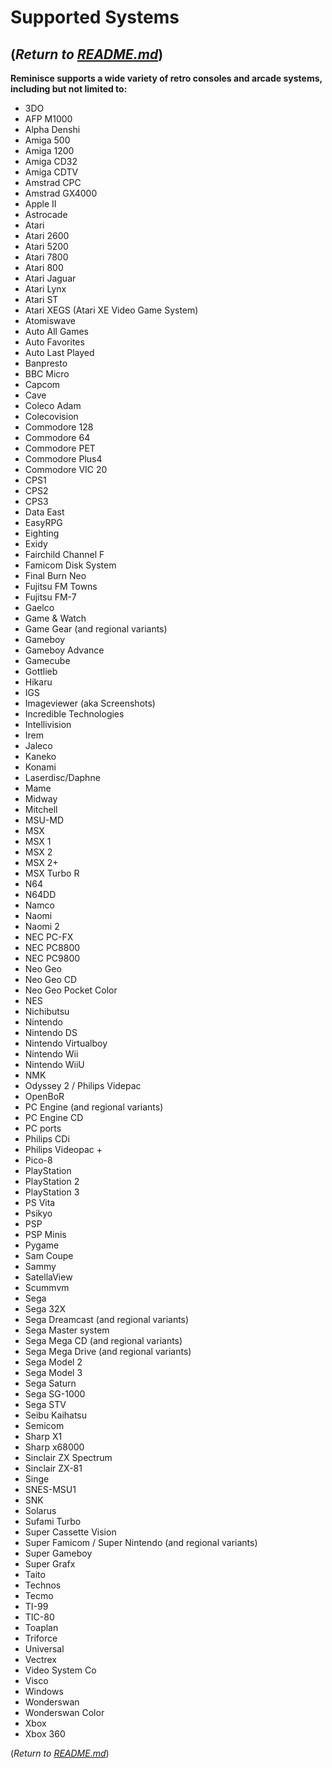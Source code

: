 # Supported Systems
(*Return to [README.md](README.md)*)
---
**Reminisce supports a wide variety of retro consoles and arcade systems, including but not limited to:**

- 3DO
- AFP M1000
- Alpha Denshi
- Amiga 500
- Amiga 1200
- Amiga CD32
- Amiga CDTV
- Amstrad CPC
- Amstrad GX4000
- Apple II
- Astrocade
- Atari
- Atari 2600
- Atari 5200
- Atari 7800
- Atari 800
- Atari Jaguar
- Atari Lynx
- Atari ST
- Atari XEGS (Atari XE Video Game System)
- Atomiswave
- Auto All Games
- Auto Favorites
- Auto Last Played
- Banpresto
- BBC Micro
- Capcom
- Cave
- Coleco Adam
- Colecovision
- Commodore 128
- Commodore 64
- Commodore PET
- Commodore Plus4
- Commodore VIC 20
- CPS1
- CPS2
- CPS3
- Data East
- EasyRPG
- Eighting
- Exidy
- Fairchild Channel F
- Famicom Disk System
- Final Burn Neo
- Fujitsu FM Towns
- Fujitsu FM-7
- Gaelco
- Game & Watch
- Game Gear (and regional variants)
- Gameboy
- Gameboy Advance
- Gamecube
- Gottlieb
- Hikaru
- IGS
- Imageviewer (aka Screenshots)
- Incredible Technologies
- Intellivision
- Irem
- Jaleco
- Kaneko
- Konami
- Laserdisc/Daphne
- Mame
- Midway
- Mitchell
- MSU-MD
- MSX
- MSX 1
- MSX 2
- MSX 2+
- MSX Turbo R
- N64
- N64DD
- Namco
- Naomi
- Naomi 2
- NEC PC-FX
- NEC PC8800
- NEC PC9800
- Neo Geo
- Neo Geo CD
- Neo Geo Pocket Color
- NES
- Nichibutsu
- Nintendo
- Nintendo DS
- Nintendo Virtualboy
- Nintendo Wii
- Nintendo WiiU
- NMK
- Odyssey 2 / Philips Videpac
- OpenBoR
- PC Engine (and regional variants)
- PC Engine CD
- PC ports
- Philips CDi
- Philips Videopac +
- Pico-8
- PlayStation
- PlayStation 2
- PlayStation 3
- PS Vita
- Psikyo
- PSP
- PSP Minis
- Pygame
- Sam Coupe
- Sammy
- SatellaView
- Scummvm
- Sega
- Sega 32X
- Sega Dreamcast (and regional variants)
- Sega Master system
- Sega Mega CD (and regional variants)
- Sega Mega Drive (and regional variants)
- Sega Model 2
- Sega Model 3
- Sega Saturn
- Sega SG-1000
- Sega STV
- Seibu Kaihatsu
- Semicom
- Sharp X1
- Sharp x68000
- Sinclair ZX Spectrum
- Sinclair ZX-81
- Singe
- SNES-MSU1
- SNK
- Solarus
- Sufami Turbo
- Super Cassette Vision
- Super Famicom / Super Nintendo (and regional variants)
- Super Gameboy
- Super Grafx
- Taito
- Technos
- Tecmo
- TI-99
- TIC-80
- Toaplan
- Triforce
- Universal
- Vectrex
- Video System Co
- Visco
- Windows
- Wonderswan
- Wonderswan Color
- Xbox
- Xbox 360

(*Return to [README.md](README.md)*)